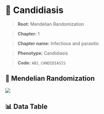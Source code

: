 # 🧪 Candidiasis

> **Root:** Mendelian Randomization

> **Chapter:** 1  

> **Chapter name:** Infectious and parasitic

> **Phenotype:** Candidiasis  

> **Code:** `AB1_CANDIDIASIS`

## 🧬 Mendelian Randomization  

<img src="/MR/Figures/Forward/AB1_CANDIDIASIS.png"/>

## 📊 Data Table

<CsvTableMRF src="/MR_Data/Forward/AB1_CANDIDIASIS.csv"/>
